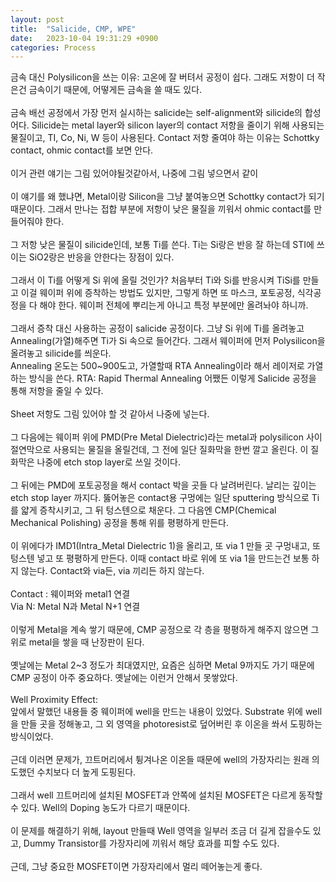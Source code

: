 ```yaml
---
layout: post
title:  "Salicide, CMP, WPE"
date:   2023-10-04 19:31:29 +0900
categories: Process
---
```


금속 대신 Polysilicon을 쓰는 이유: 고온에 잘 버텨서 공정이 쉽다. 그래도 저항이 더 작은건 금속이기 때문에, 어떻게든 금속을 쓸 때도 있다.<br>
<br>
금속 배선 공정에서 가장 먼저 실시하는 salicide는 self-alignment와 silicide의 합성어다. Silicide는 metal layer와 silicon layer의 contact 저항을 줄이기 위해 사용되는 물질이고, TI, Co, Ni, W 등이 사용된다. Contact 저항 줄여야 하는 이유는 Schottky contact, ohmic contact를 보면 안다.<br>
<br>
이거 관련 얘기는 그림 있어야될것같아서, 나중에 그림 넣으면서 같이<br>
<br>
이 얘기를 왜 했냐면, Metal이랑 Silicon을 그냥 붙여놓으면 Schottky contact가 되기 때문이다. 그래서 만나는 접합 부분에 저항이 낮은 물질을 끼워서 ohmic contact를 만들어줘야 한다.<br>
<br>
그 저항 낮은 물질이 silicide인데, 보통 Ti를 쓴다. Ti는 Si랑은 반응 잘 하는데 STI에 쓰이는 SiO2랑은 반응을 안한다는 장점이 있다.<br>
<br>
그래서 이 Ti를 어떻게 Si 위에 올릴 것인가? 처음부터 Ti와 Si를 반응시켜 TiSi를 만들고 이걸 웨이퍼 위에 증착하는 방법도 있지만, 그렇게 하면 또 마스크, 포토공정, 식각공정을 다 해야 한다. 웨이퍼 전체에 뿌리는게 아니고 특정 부분에만 올려놔야 하니까.<br>
<br>
그래서 증착 대신 사용하는 공정이 salicide 공정이다. 그냥 Si 위에 Ti를 올려놓고 Annealing(가열)해주면 Ti가 Si 속으로 들어간다. 그래서 웨이퍼에 먼저 Polysilicon을 올려놓고 silicide를 씌운다.<br>
Annealing 온도는 500~900도고, 가열할때 RTA Annealing이라 해서 레이저로 가열하는 방식을 쓴다. RTA: Rapid Thermal Annealing
어쨌든 이렇게 Salicide 공정을 통해 저항을 줄일 수 있다.<br>
<br>
Sheet 저항도 그림 있어야 할 것 같아서 나중에 넣는다.<br>
<br>
그 다음에는 웨이퍼 위에 PMD(Pre Metal Dielectric)라는 metal과 polysilicon 사이 절연막으로 사용되는 물질을 올릴건데, 그 전에 일단 질화막을 한번 깔고 올린다. 이 질화막은 나중에 etch stop layer로 쓰일 것이다.<br>
<br>
그 뒤에는 PMD에 포토공정을 해서 contact 박을 곳들 다 날려버린다. 날리는 깊이는 etch stop layer 까지다. 뚫어놓은 contact용 구멍에는 일단 sputtering 방식으로 Ti를 얇게 증착시키고, 그 뒤 텅스텐으로 채운다. 그 다음엔 CMP(Chemical Mechanical Polishing) 공정을 통해 위를 평평하게 만든다.<br>
<br>
이 위에다가 IMD1(Intra_Metal Dielectric 1)을 올리고, 또 via 1 만들 곳 구멍내고, 또 텅스텐 넣고 또 평평하게 만든다. 이때 contact 바로 위에 또 via 1을 만드는건 보통 하지 않는다. Contact와 via든, via 끼리든 하지 않는다.<br>
<br>
Contact : 웨이퍼와 metal1 연결<br>
Via N: Metal N과 Metal N+1 연결<br>
<br>
이렇게 Metal을 계속 쌓기 때문에, CMP 공정으로 각 층을 평평하게 해주지 않으면 그 위로 metal을 쌓을 때 난장판이 된다.<br>
<br>
옛날에는 Metal 2~3 정도가 최대였지만, 요즘은 심하면 Metal 9까지도 가기 때문에 CMP 공정이 아주 중요하다. 옛날에는 이런거 안해서 못쌓았다.<br>
<br>
Well Proximity Effect:<br>
앞에서 말했던 내용들 중 웨이퍼에 well을 만드는 내용이 있었다. Substrate 위에 well을 만들 곳을 정해놓고, 그 외 영역을 photoresist로 덮어버린 후 이온을 쏴서 도핑하는 방식이었다.<br>
<br>
근데 이러면 문제가, 끄트머리에서 튕겨나온 이온들 때문에 well의 가장자리는 원래 의도했던 수치보다 더 높게 도핑된다.<br>
<br>
그래서 well 끄트머리에 설치된 MOSFET과 안쪽에 설치된 MOSFET은 다르게 동작할 수 있다. Well의 Doping 농도가 다르기 때문이다.<br>
<br>
이 문제를 해결하기 위해, layout 만들때 Well 영역을 일부러 조금 더 길게 잡을수도 있고, Dummy Transistor를 가장자리에 끼워서 해당 효과를 피할 수도 있다.<br>
<br>
근데, 그냥 중요한 MOSFET이면 가장자리에서 멀리 떼어놓는게 좋다.<br>

